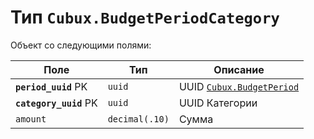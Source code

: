 Тип `Cubux.BudgetPeriodCategory`
================================

Объект со следующими полями:

Поле | Тип | Описание
---- | --- | --------
**`period_uuid`** PK   | `uuid` | UUID [`Cubux.BudgetPeriod`][Cubux.BudgetPeriod]
**`category_uuid`** PK | `uuid` | UUID Категории
`amount`       | `decimal(.10)` | Сумма


[Cubux.BudgetPeriod]:./budget-period.md
